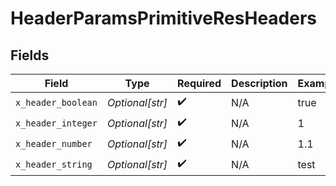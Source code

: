 # HeaderParamsPrimitiveResHeaders


## Fields

| Field              | Type               | Required           | Description        | Example            |
| ------------------ | ------------------ | ------------------ | ------------------ | ------------------ |
| `x_header_boolean` | *Optional[str]*    | :heavy_check_mark: | N/A                | true               |
| `x_header_integer` | *Optional[str]*    | :heavy_check_mark: | N/A                | 1                  |
| `x_header_number`  | *Optional[str]*    | :heavy_check_mark: | N/A                | 1.1                |
| `x_header_string`  | *Optional[str]*    | :heavy_check_mark: | N/A                | test               |